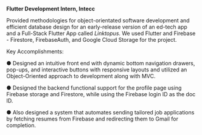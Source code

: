 **Flutter Development Intern, Intecc**

Provided methodologies for object-orientated software development and efficient database design for an early-release version of an ed-tech app and a Full-Stack Flutter App called *Linktopus*. We used Flutter and Firebase - Firestore, FirebaseAuth, and Google Cloud Storage for the project.

Key Accomplishments:

●	Designed an intuitive front end with dynamic bottom navigation drawers, pop-ups, and interactive buttons with responsive layouts and utilized an Object-Oriented approach to development along with MVC.

●	Designed the backend functional support for the profile page using Firebase storage and Firestore, while using the Firebase login ID as the doc ID.

●	Also designed a system that automates sending tailored job applications by fetching resumes from Firebase and redirecting them to Gmail for completion.
